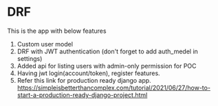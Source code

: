 # DRF
This is the app with below features
1. Custom user model
2. DRF with JWT authentication (don't forget to add auth_medel in settings)
3. Added api for listing users with admin-only permission for POC
4. Having jwt login(account/token), register features.
5. Refer this link for production ready django app.
    https://simpleisbetterthancomplex.com/tutorial/2021/06/27/how-to-start-a-production-ready-django-project.html

